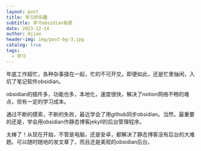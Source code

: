```yaml
---
layout: post
title: 学习的乐趣
subtitle: 学习obsidian有感
date: 2023-12-14
author: Ajiao
header-img: img/post-bg-3.jpg
catalog: true
tags:
  - 学习
---
```

年底工作超忙，各种杂事揉在一起，忙的不可开交。即便如此，还是忙里抽闲，入坑了笔记软件obsidian。

obsidian的插件多，功能也多，本地化，速度很快，解决了notion网络不畅的难点，但有一定的学习成本。

通过不断的摸索，不断的失败，最近学会了用github同步obsidian。当然，最重要的还是，学会用obsidian作静态博客jekyll的后台管理程序。

太棒了！从现在开始，不管是电脑，还是安卓，都解决了静态博客没有后台的大难题。可以随时随地的发文章了，而且还是美观的obsidian后台。